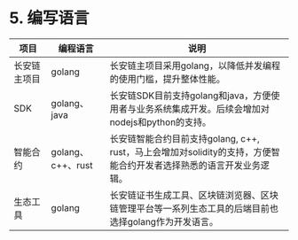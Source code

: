 # 5. 编写语言

 


| 项目         | 编程语言          | 说明                                                         |
| ------------ | ----------------- | ------------------------------------------------------------ |
| 长安链主项目 | golang            | 长安链主项目采用golang，以降低并发编程的使用门槛，提升整体性能。 |
| SDK          | golang、java      | 长安链SDK目前支持golang和java，方便使用者与业务系统集成开发。后续会增加对nodejs和python的支持。 |
| 智能合约     | golang、c++、rust | 长安链智能合约目前支持golang, c++, rust，马上会增加对solidity的支持，方便智能合约开发者选择熟悉的语言开发业务逻辑。 |
| 生态工具     | golang            | 长安链证书生成工具、区块链浏览器、区块链管理平台等一系列生态工具的后端目前也选择golang作为开发语言。 |